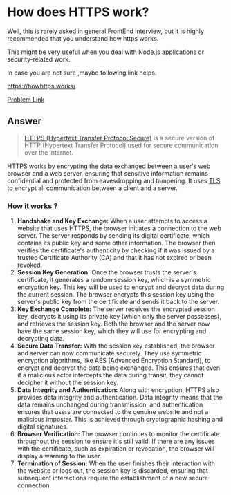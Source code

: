 # How does HTTPS work?

Well, this is rarely asked in general FrontEnd interview, but it is highly recommended that you understand how https works.

This might be very useful when you deal with Node.js applications or security-related work.

In case you are not sure ,maybe following link helps.

https://howhttps.works/

[Problem Link](https://bigfrontend.dev/question/how-does-https-work)

## Answer

> [HTTPS (Hypertext Transfer Protocol Secure)](https://developer.mozilla.org/en-US/docs/Glossary/HTTPS) is a secure version of HTTP (Hypertext Transfer Protocol) used for secure communication over the internet.

HTTPS works by encrypting the data exchanged between a user's web browser and a web server, ensuring that sensitive information remains confidential and protected from eavesdropping and tampering. It uses [TLS](https://developer.mozilla.org/en-US/docs/Glossary/TLS) to encrypt all communication between a client and a server.

### How it works ?

1. **Handshake and Key Exchange:**
   When a user attempts to access a website that uses HTTPS, the browser initiates a connection to the web server. The server responds by sending its digital certificate, which contains its public key and some other information. The browser then verifies the certificate's authenticity by checking if it was issued by a trusted Certificate Authority (CA) and that it has not expired or been revoked.
2. **Session Key Generation:**
   Once the browser trusts the server's certificate, it generates a random session key, which is a symmetric encryption key. This key will be used to encrypt and decrypt data during the current session. The browser encrypts this session key using the server's public key from the certificate and sends it back to the server.
3. **Key Exchange Complete:**
   The server receives the encrypted session key, decrypts it using its private key (which only the server possesses), and retrieves the session key. Both the browser and the server now have the same session key, which they will use for encrypting and decrypting data.
4. **Secure Data Transfer:**
   With the session key established, the browser and server can now communicate securely. They use symmetric encryption algorithms, like AES (Advanced Encryption Standard), to encrypt and decrypt the data being exchanged. This ensures that even if a malicious actor intercepts the data during transit, they cannot decipher it without the session key.
5. **Data Integrity and Authentication:**
   Along with encryption, HTTPS also provides data integrity and authentication. Data integrity means that the data remains unchanged during transmission, and authentication ensures that users are connected to the genuine website and not a malicious imposter. This is achieved through cryptographic hashing and digital signatures.
6. **Browser Verification:**
   The browser continues to monitor the certificate throughout the session to ensure it's still valid. If there are any issues with the certificate, such as expiration or revocation, the browser will display a warning to the user.
7. **Termination of Session:**
   When the user finishes their interaction with the website or logs out, the session key is discarded, ensuring that subsequent interactions require the establishment of a new secure connection.
